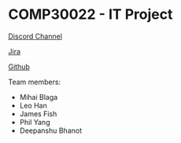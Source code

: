 # COMP30022 - IT Project
[Discord Channel](https://discord.gg/GNrWuMGC)

[Jira](https://cloud-surf.atlassian.net/jira/software/projects/DEV/boards/1)

[Github](https://github.com/Mihai-Blaga/COMP30022.git)

Team members:
- Mihai Blaga
- Leo Han
- James Fish
- Phil Yang
- Deepanshu Bhanot
